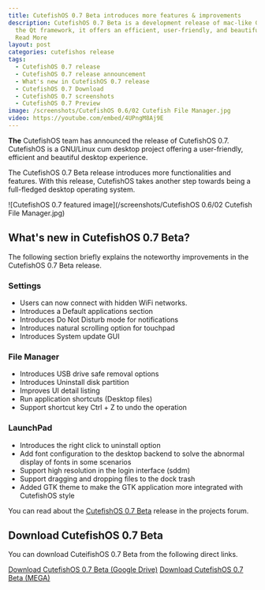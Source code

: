 ```yaml
---
title: CutefishOS 0.7 Beta introduces more features & improvements
description: CutefishOS 0.7 Beta is a development release of mac-like GNU/Linux distribution.  With
  the Qt framework, it offers an efficient, user-friendly, and beautiful desktop experience.
  Read More
layout: post
categories: cutefishos release
tags:
  - CutefishOS 0.7 release
  - CutefishOS 0.7 release announcement
  - What's new in CutefishOS 0.7 release
  - CutefishOS 0.7 Download
  - CutefishOS 0.7 screenshots
  - CutefishOS 0.7 Preview
image: /screenshots/CutefishOS 0.6/02 Cutefish File Manager.jpg
video: https://youtube.com/embed/4UPngM8Aj9E 
---
```


**The** CutefishOS team has announced the release of CutefishOS 0.7. CutefishOS is a GNU/Linux cum desktop project offering a user-friendly, efficient and beautiful desktop experience.

The CutefishOS 0.7 Beta release introduces more functionalities and features. With this release, CutefishOS takes another step towards being a full-fledged desktop operating system.

![CutefishOS 0.7 featured image](/screenshots/CutefishOS 0.6/02 Cutefish File Manager.jpg)

## What's new in CutefishOS 0.7 Beta?
The following section briefly explains the noteworthy improvements in the CutefishOS 0.7 Beta release.

### Settings
- Users can now connect with hidden WiFi networks.
- Introduces a Default applications section
- Introduces Do Not Disturb mode for notifications
- Introduces natural scrolling option for touchpad
- Introduces System update GUI

### File Manager
- Introduces USB drive safe removal options
- Introduces Uninstall disk partition
- Improves UI detail listing
- Run application shortcuts (Desktop files)
- Support shortcut key Ctrl + Z to undo the operation

### LaunchPad
- Introduces the  right click to uninstall option
- Add font configuration to the desktop backend to solve the abnormal display of fonts in some scenarios
- Support high resolution in the login interface (sddm)
- Support dragging and dropping files to the dock trash
- Added GTK theme to make the GTK application more integrated with CutefishOS style

You can read about the [CutefishOS 0.7 Beta](https://forum.cutefishos.com/d/293-cutefishos-07-beta-released) release in the projects forum.


## Download CutefishOS 0.7 Beta
You can download CuteifishOS 0.7 Beta from the following direct links.

<a href="https://drive.google.com/file/d/1JKyxKCclMSZBqtzETRdg1ul7y5zCQbJK/view?usp=sharing" class="download">Download CutefishOS 0.7 Beta (Google Drive)</a>
<a href="https://mega.nz/file/26JClJ6B#8JMUN6xcRT53Q_TV6r5Co2wiIV3n2bMlMiKiqegqf9c" class="download">Download CutefishOS 0.7 Beta (MEGA)</a>
